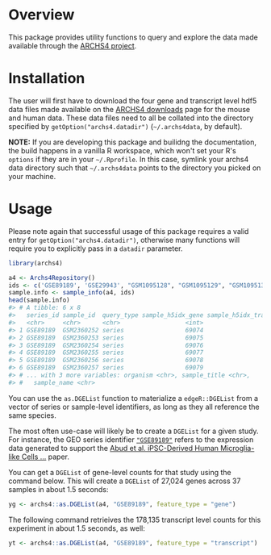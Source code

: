
<!-- README.md is generated from README.Rmd. Please edit that file -->
Overview
========

This package provides utility functions to query and explore the data made available through the [ARCHS4 project](https://amp.pharm.mssm.edu/archs4/).

Installation
============

The user will first have to download the four gene and transcript level hdf5 data files made available on the [ARCHS4 downloads](https://amp.pharm.mssm.edu/archs4/download.html) page for the mouse and human data. These data files need to all be collated into the directory specified by `getOption("archs4.datadir")` (`~/.archs4data`, by default).

**NOTE:** If you are developing this package and builidng the documentation, the build happens in a vanilla R workspace, which won't set your R's `options` if they are in your `~/.Rprofile`. In this case, symlink your archs4 data directory such that `~/.archs4data` points to the directory you picked on your machine.

Usage
=====

Please note again that successful usage of this package requires a valid entry for `getOption("archs4.datadir")`, otherwise many functions will require you to explicitly pass in a `datadir` parameter.

``` r
library(archs4)

a4 <- Archs4Repository()
ids <- c('GSE89189', 'GSE29943', "GSM1095128", "GSM1095129", "GSM1095130")
sample.info <- sample_info(a4, ids)
head(sample.info)
#> # A tibble: 6 x 8
#>   series_id sample_id  query_type sample_h5idx_gene sample_h5idx_transcri…
#>   <chr>     <chr>      <chr>                  <int>                  <int>
#> 1 GSE89189  GSM2360252 series                 69074                  60169
#> 2 GSE89189  GSM2360253 series                 69075                  60170
#> 3 GSE89189  GSM2360254 series                 69076                  60173
#> 4 GSE89189  GSM2360255 series                 69077                  60182
#> 5 GSE89189  GSM2360256 series                 69078                  60188
#> 6 GSE89189  GSM2360257 series                 69079                  60163
#> # ... with 3 more variables: organism <chr>, sample_title <chr>,
#> #   sample_name <chr>
```

You can use the `as.DGEList` function to materialize a `edgeR::DGEList` from a vector of series or sample-level identifiers, as long as they all reference the same species.

The most often use-case will likely be to create a `DGEList` for a given study. For instance, the GEO series identifier [`"GSE89189"`](https://www.ncbi.nlm.nih.gov/geo/query/acc.cgi?acc=GSE89189) refers to the expression data generated to support the [Abud et al. iPSC-Derived Human Microglia-like Cells ...](https://www.ncbi.nlm.nih.gov/pubmed/28426964) paper.

You can get a `DGEList` of gene-level counts for that study using the command below. This will create a `DGEList` of 27,024 genes across 37 samples in about 1.5 seconds:

``` r
yg <- archs4::as.DGEList(a4, "GSE89189", feature_type = "gene")
```

The following command retrieives the 178,135 transcript level counts for this experiment in about 1.5 seconds, as well:

``` r
yt <- archs4::as.DGEList(a4, "GSE89189", feature_type = "transcript")
```
